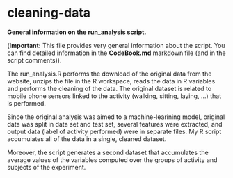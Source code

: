 cleaning-data
=============

**General information on the run_analysis script.**

(**Important:** This file provides very general information about the script. You can find detailed information in the **CodeBook.md** markdown file (and in the script comments)).

The run_analysis.R performs the download of the original data from the website, unzips the file in the R workspace, reads the data in R variables and performs the cleaning of the data.
The original dataset is related to mobile phone sensors linked to the activity (walking, sitting, laying, ...) that is performed.

Since the original analysis was aimed to a machine-learining model, original data was split in data set and test set, several features were extracted, and output data (label of activity performed) were in separate files.
My R script accumulates all of the data in a single, cleaned dataset.

Moreover, the script generates a second dataset that accumulates the average values of the variables computed over the groups of activity and subjects of the experiment.

